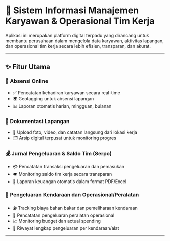 # 🚀 Sistem Informasi Manajemen Karyawan & Operasional Tim Kerja

Aplikasi ini merupakan platform digital terpadu yang dirancang untuk membantu perusahaan dalam mengelola data karyawan, aktivitas lapangan, dan operasional tim kerja secara lebih efisien, transparan, dan akurat.

---

## ✨ Fitur Utama

### 📍 Absensi Online
- ✅ Pencatatan kehadiran karyawan secara real-time
- 🌍 Geotagging untuk absensi lapangan
- 📊 Laporan otomatis harian, mingguan, bulanan

### 📝 Dokumentasi Lapangan
- 📸 Upload foto, video, dan catatan langsung dari lokasi kerja
- 🗂️ Arsip digital terpusat untuk monitoring progres

### 💰 Jurnal Pengeluaran & Saldo Tim (Serpo)
- 💳 Pencatatan transaksi pengeluaran dan pemasukan
- 👁️ Monitoring saldo tim kerja secara transparan
- 📄 Laporan keuangan otomatis dalam format PDF/Excel

### 🚗 Pengeluaran Kendaraan dan Operasional/Peralatan
- ⛽ Tracking biaya bahan bakar dan pemeliharaan kendaraan
- 🔧 Pencatatan pengeluaran peralatan operasional
- 📈 Monitoring budget dan actual spending
- 🧾 Riwayat lengkap pengeluaran per kendaraan/alat

---
